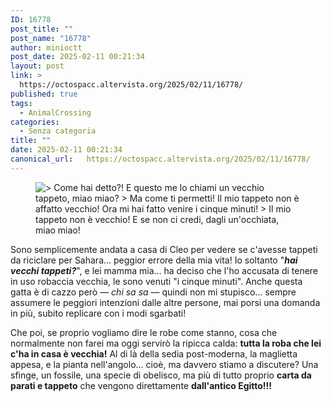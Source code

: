 ```yaml
---
ID: 16778
post_title: ""
post_name: "16778"
author: minioctt
post_date: 2025-02-11 00:21:34
layout: post
link: >
  https://octospacc.altervista.org/2025/02/11/16778/
published: true
tags:
  - AnimalCrossing
categories:
  - Senza categoria
title: ""
date: 2025-02-11 00:21:34
canonical_url:   https://octospacc.altervista.org/2025/02/11/16778/
---
```

<!-- wp:image {"id":16779,"sizeSlug":"full","linkDestination":"none"} -->
<figure class="wp-block-image size-full"><img src="{{site.cdnurl}}/assets/uploads/2025/02/image-35.png" alt="&gt; Come hai detto?! E questo me lo chiami un vecchio tappeto, miao miao?
&gt; Ma come ti permetti! Il mio tappeto non è affatto vecchio! Ora mi hai fatto venire i cinque minuti!
&gt; Il mio tappeto non è vecchio! E se non ci credi, dagli un'occhiata, miao miao!" class="wp-image-16779"/></figure>
<!-- /wp:image -->

<!-- wp:paragraph -->
<p></p>
<!-- /wp:paragraph -->

<!-- wp:paragraph -->
<p>Sono semplicemente andata a casa di Cleo per vedere se c'avesse tappeti da riciclare per Sahara... peggior errore della mia vita! Io soltanto "<em><strong>hai vecchi tappeti?</strong></em>", e lei mamma mia... ha deciso che l'ho accusata di tenere in uso robaccia vecchia, le sono venuti "i cinque minuti". Anche questa gatta è di cazzo però — <em>chi sa sa</em> — quindi non mi stupisco... sempre assumere le peggiori intenzioni dalle altre persone, mai porsi una domanda in più, subito replicare con i modi sgarbati!</p>
<!-- /wp:paragraph -->

<!-- wp:paragraph -->
<p>Che poi, se proprio vogliamo dire le robe come stanno, cosa che normalmente non farei ma oggi servirò la ripicca calda: <strong>tutta la roba che lei c'ha in casa è vecchia!</strong> Al di là della sedia post-moderna, la maglietta appesa, e la pianta nell'angolo... cioè, ma davvero stiamo a discutere? Una sfinge, un fossile, una specie di obelisco, ma più di tutto proprio <strong>carta da parati e tappeto</strong> che vengono direttamente <strong>dall'antico Egitto!!!</strong></p>
<!-- /wp:paragraph -->